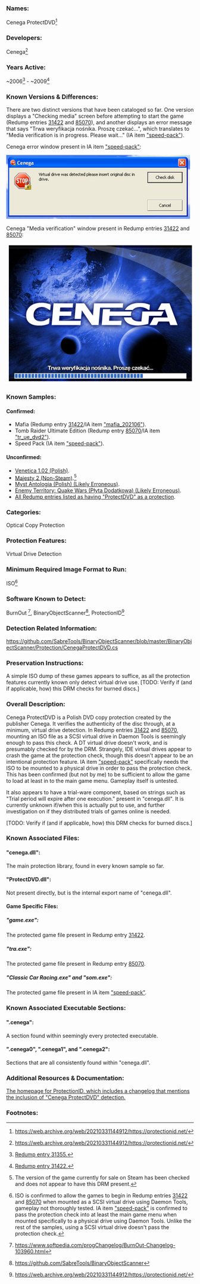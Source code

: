 ### Names:

Cenega ProtectDVD[^1]

### Developers:

Cenega[^1]

### Years Active: 

~2006[^2] - ~2009[^3]

### Known Versions & Differences: 

There are two distinct versions that have been cataloged so far. One version displays a "Checking media" screen before attempting to start the game (Redump entries [31422](http://redump.org/disc/31422) and [85070](http://redump.org/disc/85070/)), and another displays an error message that says "Trwa weryfikacja nośnika. Proszę czekać…", which translates to "Media verification is in progress. Please wait…" (IA item ["speed-pack"](https://archive.org/details/speed-pack)).

Cenega error window present in IA item ["speed-pack"](https://archive.org/details/speed-pack):

!["Cenega" - "Virtual drive was detected please insert original disc in drive." - "Check disk" - "Cancel"](./Cenega_ProtectDVD_Error_Message.png "Cenega error window.")

Cenega "Media verification" window present in Redump entries [31422](http://redump.org/disc/31422) and [85070](http://redump.org/disc/85070/):

!["Cenega" - "Trwa weryfikacja nośnika. Proszę czekać…".](./Cenega_ProtectDVD_Media_Verification.png "Cenega 'Media Verification' Window")

### Known Samples: 

#### Confirmed: 

* Mafia (Redump entry [31422](http://redump.org/disc/31422)/IA item ["mafia_202106"](https://archive.org/details/mafia_202106)).
* Tomb Raider Ultimate Edition (Redump entry [85070](http://redump.org/disc/85070/)/IA item ["tr_ue_dvd2"](https://archive.org/details/tr_ue_dvd2)).
* Speed Pack (IA item ["speed-pack"](https://archive.org/details/speed-pack)).

#### Unconfirmed:

* [Venetica 1.02 (Polish)](https://fileforums.com/showthread.php?t=87754).
* [Majesty 2 (Non-Steam)](https://www.shouldiremoveit.com/Majesty-2-41020-program.aspx).[^4]
* [Myst Antologia (Polish) (Likely Erroneous)](http://redump.org/disc/31355/).
* [Enemy Territory: Quake Wars (Płyta Dodatkowa) (Likely Erroneous)](http://redump.org/disc/23716/).
* [All Redump entries listed as having "ProtectDVD" as a protection](http://redump.org/discs/quicksearch/protectdvd/protection/only).

### Categories: 

Optical Copy Protection

### Protection Features:

Virtual Drive Detection

### Minimum Required Image Format to Run:

ISO[^8]

### Software Known to Detect:

BurnOut [^5], BinaryObjectScanner[^6], ProtectionID[^7]

### Detection Related Information:

https://github.com/SabreTools/BinaryObjectScanner/blob/master/BinaryObjectScanner/Protection/CenegaProtectDVD.cs

### Preservation Instructions:

A simple ISO dump of these games appears to suffice, as all the protection features currently known only detect virtual drive use. [TODO: Verify if (and if applicable, how) this DRM checks for burned discs.]

### Overall Description:

Cenega ProtectDVD is a Polish DVD copy protection created by the publisher Cenega. It verifies the authenticity of the disc through, at a minimum, virtual drive detection. In Redump entries [31422](http://redump.org/disc/31422) and [85070](http://redump.org/disc/85070/), mounting an ISO file as a SCSI virtual drive in Daemon Tools is seemingly enough to pass this check. A DT virtual drive doesn't work, and is presumably checked for by the DRM. Strangely, IDE virtual drives appear to crash the game at the protection check, though this doesn't appear to be an intentional protection feature. IA item ["speed-pack"](https://archive.org/details/speed-pack) specifically needs the ISO to be mounted to a physical drive in order to pass the protection check. This has been confirmed (but not by me) to be sufficient to allow the game to load at least in to the main game menu. Gameplay itself is untested.

It also appears to have a trial-ware component, based on strings such as "Trial period will expire after one execution." present in "cenega.dll". It is currently unknown if/when this is actually put to use, and further investigation on if they distributed trials of games online is needed.

[TODO: Verify if (and if applicable, how) this DRM checks for burned discs.]

### Known Associated Files:

#### "cenega.dll": 
The main protection library, found in every known sample so far.

#### "ProtectDVD.dll":
Not present directly, but is the internal export name of "cenega.dll".

#### Game Specific Files:

##### "game.exe":
The protected game file present in Redump entry [31422](http://redump.org/disc/31422).

##### "tra.exe":
The protected game file present in Redump entry [85070](http://redump.org/disc/85070).

#####  "Classic Car Racing.exe" and "som.exe":
The protected game file present in IA item ["speed-pack"](https://archive.org/details/speed-pack).

### Known Associated Executable Sections:

#### ".cenega":
A section found within seemingly every protected executable.

#### ".cenega0", ".cenega1", and ".cenega2":
Sections that are all consistently found within "cenega.dll".

### Additional Resources & Documentation:
[The homepage for ProtectionID, which includes a changelog that mentions the inclusion of "Cenega ProtectDVD" detection.](http://www.gameburnworld.com/cdridentifyingtools.shtml)

### Footnotes:
[^1]: https://web.archive.org/web/20210331144912/https://protectionid.net/
[^2]: [Redump entry 31355.](http://redump.org/disc/31355)
[^3]: [Redump entry 31422.](http://redump.org/disc/31422)
[^4]: The version of the game currently for sale on Steam has been checked and does not appear to have this DRM present.
[^5]: https://www.softpedia.com/progChangelog/BurnOut-Changelog-103960.html
[^6]: https://github.com/SabreTools/BinaryObjectScanner
[^7]: https://web.archive.org/web/20210331144912/https://protectionid.net/
[^8]: ISO is confirmed to allow the games to begin in Redump entries [31422](http://redump.org/disc/31422) and [85070](http://redump.org/disc/85070/) when mounted as a SCSI virtual drive using Daemon Tools, gameplay not thoroughly tested. IA item ["speed-pack"](https://archive.org/details/speed-pack) is confirmed to pass the protection check into at least the main game menu when mounted specifically to a physical drive using Daemon Tools. Unlike the rest of the samples, using a SCSI virtual drive doesn't pass the protection check.
